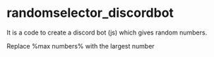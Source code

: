 # randomselector_discordbot
It is a code to create a discord bot (js) which gives random numbers.

Replace %max numbers% with the largest number
